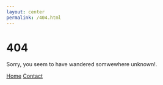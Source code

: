 ```yaml
---
layout: center
permalink: /404.html
---
```


# 404

Sorry, you seem to have wandered somwewhere unknown!.

<div class="mt3">
  <a href="{{ site.baseurl }}/" class="button button-blue button-big">Home</a>
  <a href="{{ site.baseurl }}/contact/" class="button button-blue button-big">Contact</a>
</div>
